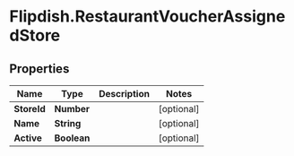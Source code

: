 # Flipdish.RestaurantVoucherAssignedStore

## Properties
Name | Type | Description | Notes
------------ | ------------- | ------------- | -------------
**StoreId** | **Number** |  | [optional] 
**Name** | **String** |  | [optional] 
**Active** | **Boolean** |  | [optional] 


